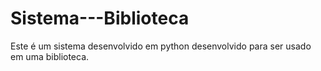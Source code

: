 # Sistema---Biblioteca
Este é um sistema desenvolvido em python desenvolvido para ser usado em uma biblioteca.
